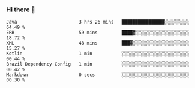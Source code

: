### Hi there 👋

<!--START_SECTION:waka-->

```text
Java                       3 hrs 26 mins   ████████████████░░░░░░░░░   64.49 %
ERB                        59 mins         ████▓░░░░░░░░░░░░░░░░░░░░   18.72 %
XML                        48 mins         ███▓░░░░░░░░░░░░░░░░░░░░░   15.27 %
Kotlin                     1 min           ░░░░░░░░░░░░░░░░░░░░░░░░░   00.44 %
Brazil Dependency Config   1 min           ░░░░░░░░░░░░░░░░░░░░░░░░░   00.42 %
Markdown                   0 secs          ░░░░░░░░░░░░░░░░░░░░░░░░░   00.30 %
```

<!--END_SECTION:waka-->

<!--
**jerry-shao/jerry-shao** is a ✨ _special_ ✨ repository because its `README.md` (this file) appears on your GitHub profile.

Here are some ideas to get you started:

- 🔭 I’m currently working on ...
- 🌱 I’m currently learning ...
- 👯 I’m looking to collaborate on ...
- 🤔 I’m looking for help with ...
- 💬 Ask me about ...
- 📫 How to reach me: ...
- 😄 Pronouns: ...
- ⚡ Fun fact: ...
-->
